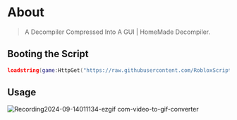 # About
> A Decompiler Compressed Into A GUI | HomeMade Decompiler.

## Booting the Script
```lua
loadstring(game:HttpGet("https://raw.githubusercontent.com/RobloxScriptHub/MikeyHub-V2/main/SideProjects/HomemadeDecompiler/Source"))()
```

## Usage
![Recording2024-09-14011134-ezgif com-video-to-gif-converter](https://github.com/user-attachments/assets/ec42018e-e788-4de4-b2ac-4ab5e0608ebf)
